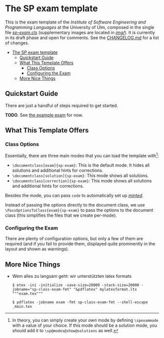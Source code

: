 # The SP exam template

This is the exam template of the _Institute of Software Engineering and Programming Languages_ at the University of Ulm, composed in the single file [_sp-exam.cls_](sp-exam.cls) (supplementary images are located in [_img/_](img/)).
It is currently in its draft phase and open for comments. See the [CHANGELOG.md](CHANGELOG.md) for a list of changes.

- [The SP exam template](#the-sp-exam-template)
  - [Quickstart Guide](#quickstart-guide)
  - [What This Template Offers](#what-this-template-offers)
    - [Class Options](#class-options)
    - [Configuring the Exam](#configuring-the-exam)
  - [More Nice Things](#more-nice-things)

## Quickstart Guide

There are just a handful of steps required to get started.

**TODO**. See [the example exam](_main.tex) for now.

## What This Template Offers

### Class Options

Essentially, there are three main modes that you can load the template with[^1]:

* `\documentclass[exam]{sp-exam}`: This is the default mode. It hides all solutions and additional hints for corrections.
* `\documentclass[solution]{sp-exam}`: This mode shows all solutions.
* `\documentclass[correction]{sp-exam}`: This mode shows all solutions and additional hints for corrections.

Besides the mode, you can pass `code` to automatically set up [_minted_](https://ctan.org/pkg/minted).

Instead of passing the options directly to the document class,
we use `\PassOptionsToClass{exam}{sp-exam}` to pass the options to the document class (this simplifies the files that we create per-mode).

### Configuring the Exam

There are plenty of configuration options, but only a few of them are required (and if you fail to provide them, displayed quite prominently in the layout and shown as warnings).

## More Nice Things

* Wem alles zu langsam geht: wir unterstützten latex formats

   ```shell
   $ etex -ini -initialize -save-size=20000 -stack-size=20000 -jobname="sp-class-exam-fmt" "&pdflatex" mylatexformat.ltx """exam.tex"""

   $ pdflatex -jobname exam -fmt sp-class-exam-fmt --shell-escape _main.tex
   ```

[^1]: In theory, you can simply create your _own_ mode by defining `\spexammode` with a value of your choice. If this mode should be a solution mode, you should add it to `\sp@modes@show@solutions` as well.
